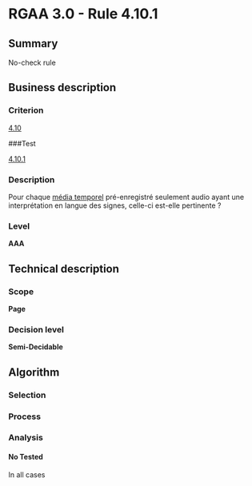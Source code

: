 # RGAA 3.0 -  Rule 4.10.1

## Summary

No-check rule

## Business description

### Criterion

[4.10](http://disic.github.io/rgaa_referentiel_en/RGAA3.0_Criteria_English_version_v1.html#crit-4-10)

###Test

[4.10.1](http://disic.github.io/rgaa_referentiel_en/RGAA3.0_Criteria_English_version_v1.html#test-4-10-1)

### Description

Pour chaque <a href="http://references.modernisation.gouv.fr/referentiel-technique-0#mMediaTemp">m&eacute;dia temporel</a> pr&eacute;-enregistr&eacute; seulement audio ayant une interpr&eacute;tation en langue des signes, celle-ci est-elle pertinente ?

### Level

**AAA**

## Technical description

### Scope

**Page**

### Decision level

**Semi-Decidable**

## Algorithm

### Selection

### Process

### Analysis

#### No Tested 

In all cases
